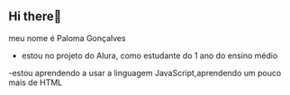 ## Hi there🖤

meu nome é Paloma Gonçalves 

- estou no projeto do Alura, como estudante do 1 ano do ensino médio

-estou aprendendo a usar a linguagem JavaScript,aprendendo um pouco mais de HTML
